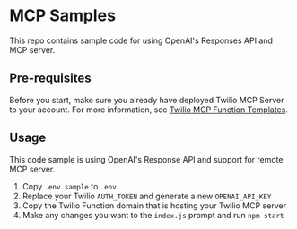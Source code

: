 # MCP Samples

This repo contains sample code for using OpenAI's Responses API and MCP server.

## Pre-requisites

Before you start, make sure you already have deployed Twilio MCP Server to your account. For more information, see [Twilio MCP Function Templates](https://github.com/twilio-labs/function-templates/tree/main/mcp-server).

## Usage

This code sample is using OpenAI's Response API and support for remote MCP server.

1) Copy `.env.sample` to `.env`
2) Replace your Twilio `AUTH_TOKEN` and generate a new `OPENAI_API_KEY`
3) Copy the Twilio Function domain that is hosting your Twilio MCP server
4) Make any changes you want to the `index.js` prompt and run `npm start`
